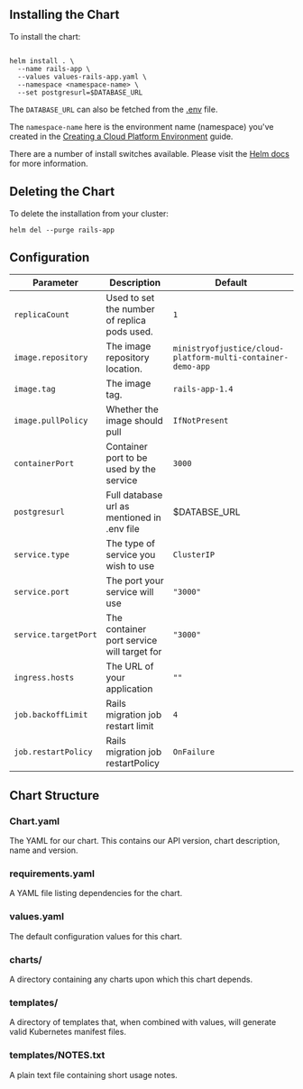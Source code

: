 
## Installing the Chart
To install the chart:
```

helm install . \
  --name rails-app \
  --values values-rails-app.yaml \
  --namespace <namespace-name> \
  --set postgresurl=$DATABASE_URL

```
The ```DATABASE_URL``` can also be fetched from the [.env](https://github.com/ministryofjustice/cloud-platform-multi-container-demo-app/blob/master/.env) file.

The ```namespace-name``` here is the environment name (namespace) you've created in the [Creating a Cloud Platform Environment](https://ministryofjustice.github.io/cloud-platform-user-docs/cloud-platform/env-create/#creating-a-cloud-platform-environment) guide.

There are a number of install switches available. Please visit the [Helm docs](https://docs.helm.sh/helm/#helm-install) for more information. 

## Deleting the Chart
To delete the installation from your cluster:
```
helm del --purge rails-app
```
## Configuration
| Parameter  | Description     | Default |
| ---------- | --------------- | ------- |
| `replicaCount` | Used to set the number of replica pods used. | `1` |
| `image.repository` | The image repository location. | `ministryofjustice/cloud-platform-multi-container-demo-app`|
| `image.tag` | The image tag. | `rails-app-1.4` |
| `image.pullPolicy` | Whether the image should pull | `IfNotPresent` |
| `containerPort` | Container port to be used by the service  | `3000` |
| `postgresurl` | Full database url as mentioned in .env file | $DATABSE_URL |
| `service.type` | The type of service you wish to use | `ClusterIP` |
| `service.port` | The port your service will use | `"3000"` |
| `service.targetPort` | The container port service will target for | `"3000"` |
| `ingress.hosts` | The URL of your application | `""` |
| `job.backoffLimit` | Rails migration job restart limit | `4` |
| `job.restartPolicy` | Rails migration job restartPolicy | `OnFailure` |

## Chart Structure
### Chart.yaml
The YAML for our chart. This contains our API version, chart description, name and version. 

### requirements.yaml
A YAML file listing dependencies for the chart.

### values.yaml
The default configuration values for this chart.

### charts/
A directory containing any charts upon which this chart depends.

### templates/ 
A directory of templates that, when combined with values, will generate valid Kubernetes manifest files.

### templates/NOTES.txt
A plain text file containing short usage notes.

